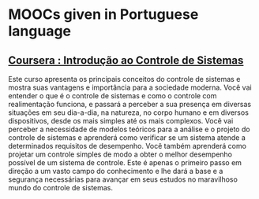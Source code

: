 # MOOCs given in Portuguese language

## [Coursera : Introdução ao Controle de Sistemas](https://pt.coursera.org/learn/controle)

Este curso apresenta os principais conceitos do controle de sistemas e mostra suas vantagens e importância para a sociedade moderna. Você vai entender o que é o controle de sistemas e como o controle com realimentação funciona, e passará a perceber a sua presença em diversas situações em seu dia-a-dia, na natureza, no corpo humano e em diversos dispositivos, desde os mais simples até os mais complexos. 
Você vai perceber a necessidade de modelos teóricos para a análise e o projeto do controle de sistemas e aprenderá como verificar se um sistema atende a determinados requisitos de desempenho. Você também aprenderá como projetar um controle simples de modo a obter o melhor desempenho possível de um sistema de controle. Este é apenas o primeiro passo em direção a um vasto campo do conhecimento e lhe dará a base e a segurança necessárias para avançar em seus estudos no maravilhoso mundo do controle de sistemas.

